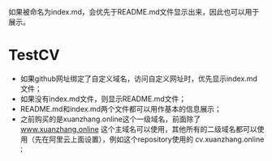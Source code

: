 

如果被命名为index.md，会优先于README.md文件显示出来，因此也可以用于展示。


# TestCV
- 如果github网址绑定了自定义域名，访问自定义网址时，优先显示index.md文件；  
- 如果没有index.md文件，则显示README.md文件；  
- README.md和index.md两个文件都可以用作基本的信息展示；  
- 之前购买的是xuanzhang.online这个一级域名，前面除了 www.xuanzhang.online 这个主域名可以使用，其他所有的二级域名都可以使用（先在阿里云上面设置），例如这个repository使用的 cv.xuanzhang.online ;
